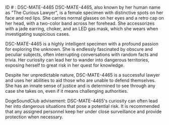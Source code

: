 ID # : DSC-MATE-4465
DSC-MATE-4465, also known by her human name as "The Curious Lawyer", is a female specimen with distinctive spots on her face and red lips. She carries normal glasses on her eyes and a retro cap on her head, with a two-color band across her forehead. She accessorizes with a jade earring, choker, and an LED gas mask, which she wears when investigating suspicious cases.

DSC-MATE-4465 is a highly intelligent specimen with a profound passion for exploring the unknown. She is endlessly fascinated by obscure and peculiar subjects, often interrupting conversations with random facts and trivia. Her curiosity can lead her to wander into dangerous territories, exposing herself to great risk in her quest for knowledge.

Despite her unpredictable nature, DSC-MATE-4465 is a successful lawyer and uses her abilities to aid those who are unable to defend themselves. She has an innate sense of justice and is determined to see through any case she takes on, even if it means challenging authorities.

DogeSoundClub advisement: DSC-MATE-4465's curiosity can often lead her into dangerous situations that pose a potential risk. It is recommended that any assigned personnel keep her under close surveillance and provide protection when necessary.